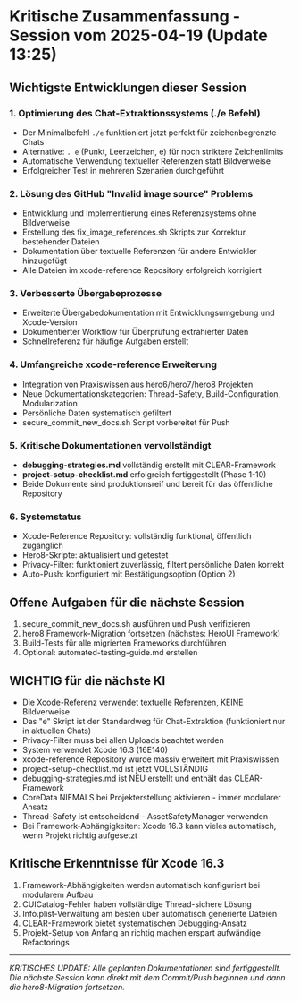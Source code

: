 # Kritische Zusammenfassung - Session vom 2025-04-19 (Update 13:25)

## Wichtigste Entwicklungen dieser Session

### 1. Optimierung des Chat-Extraktionssystems (./e Befehl)
- Der Minimalbefehl `./e` funktioniert jetzt perfekt für zeichenbegrenzte Chats
- Alternative: `. e` (Punkt, Leerzeichen, e) für noch striktere Zeichenlimits
- Automatische Verwendung textueller Referenzen statt Bildverweise
- Erfolgreicher Test in mehreren Szenarien durchgeführt

### 2. Lösung des GitHub "Invalid image source" Problems
- Entwicklung und Implementierung eines Referenzsystems ohne Bildverweise
- Erstellung des fix_image_references.sh Skripts zur Korrektur bestehender Dateien
- Dokumentation über textuelle Referenzen für andere Entwickler hinzugefügt
- Alle Dateien im xcode-reference Repository erfolgreich korrigiert

### 3. Verbesserte Übergabeprozesse
- Erweiterte Übergabedokumentation mit Entwicklungsumgebung und Xcode-Version
- Dokumentierter Workflow für Überprüfung extrahierter Daten
- Schnellreferenz für häufige Aufgaben erstellt

### 4. Umfangreiche xcode-reference Erweiterung
- Integration von Praxiswissen aus hero6/hero7/hero8 Projekten
- Neue Dokumentationskategorien: Thread-Safety, Build-Configuration, Modularization
- Persönliche Daten systematisch gefiltert
- secure_commit_new_docs.sh Script vorbereitet für Push

### 5. Kritische Dokumentationen vervollständigt
- **debugging-strategies.md** vollständig erstellt mit CLEAR-Framework
- **project-setup-checklist.md** erfolgreich fertiggestellt (Phase 1-10)
- Beide Dokumente sind produktionsreif und bereit für das öffentliche Repository

### 6. Systemstatus
- Xcode-Reference Repository: vollständig funktional, öffentlich zugänglich
- Hero8-Skripte: aktualisiert und getestet
- Privacy-Filter: funktioniert zuverlässig, filtert persönliche Daten korrekt
- Auto-Push: konfiguriert mit Bestätigungsoption (Option 2)

## Offene Aufgaben für die nächste Session
1. secure_commit_new_docs.sh ausführen und Push verifizieren
2. hero8 Framework-Migration fortsetzen (nächstes: HeroUI Framework)
3. Build-Tests für alle migrierten Frameworks durchführen
4. Optional: automated-testing-guide.md erstellen

## WICHTIG für die nächste KI
- Die Xcode-Referenz verwendet textuelle Referenzen, KEINE Bildverweise
- Das "e" Skript ist der Standardweg für Chat-Extraktion (funktioniert nur in aktuellen Chats)
- Privacy-Filter muss bei allen Uploads beachtet werden
- System verwendet Xcode 16.3 (16E140)
- xcode-reference Repository wurde massiv erweitert mit Praxiswissen
- project-setup-checklist.md ist jetzt VOLLSTÄNDIG
- debugging-strategies.md ist NEU erstellt und enthält das CLEAR-Framework
- CoreData NIEMALS bei Projekterstellung aktivieren - immer modularer Ansatz
- Thread-Safety ist entscheidend - AssetSafetyManager verwenden
- Bei Framework-Abhängigkeiten: Xcode 16.3 kann vieles automatisch, wenn Projekt richtig aufgesetzt

## Kritische Erkenntnisse für Xcode 16.3
1. Framework-Abhängigkeiten werden automatisch konfiguriert bei modularem Aufbau
2. CUICatalog-Fehler haben vollständige Thread-sichere Lösung
3. Info.plist-Verwaltung am besten über automatisch generierte Dateien
4. CLEAR-Framework bietet systematischen Debugging-Ansatz
5. Projekt-Setup von Anfang an richtig machen erspart aufwändige Refactorings

---

*KRITISCHES UPDATE: Alle geplanten Dokumentationen sind fertiggestellt. Die nächste Session kann direkt mit dem Commit/Push beginnen und dann die hero8-Migration fortsetzen.*
